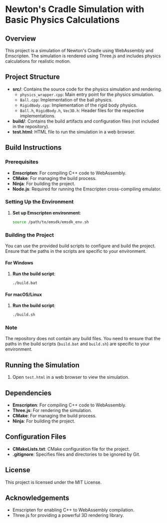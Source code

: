 # Newton's Cradle Simulation with Basic Physics Calculations

## Overview

This project is a simulation of Newton's Cradle using WebAssembly and Emscripten. The simulation is rendered using Three.js and includes physics calculations for realistic motion.

## Project Structure

- **src/**: Contains the source code for the physics simulation and rendering.
  - `physics_wrapper.cpp`: Main entry point for the physics simulation.
  - `Ball.cpp`: Implementation of the ball physics.
  - `RigidBody.cpp`: Implementation of the rigid body physics.
  - `Ball.h`, `RigidBody.h`, `Vec3D.h`: Header files for the respective implementations.
- **build/**: Contains the build artifacts and configuration files (not included in the repository).
- **test.html**: HTML file to run the simulation in a web browser.

## Build Instructions

### Prerequisites

- **Emscripten**: For compiling C++ code to WebAssembly.
- **CMake**: For managing the build process.
- **Ninja**: For building the project.
- **Node.js**: Required for running the Emscripten cross-compiling emulator.

### Setting Up the Environment

1. **Set up Emscripten environment**:
   ```sh
   source /path/to/emsdk/emsdk_env.sh
   ```

### Building the Project

You can use the provided build scripts to configure and build the project. Ensure that the paths in the scripts are specific to your environment.

#### For Windows

1. **Run the build script**:
   ```sh
   ./build.bat
   ```

#### For macOS/Linux

1. **Run the build script**:
   ```sh
   ./build.sh
   ```

### Note

The repository does not contain any build files. You need to ensure that the paths in the build scripts (`build.bat` and `build.sh`) are specific to your environment.

## Running the Simulation

1. Open `test.html` in a web browser to view the simulation.

## Dependencies

- **Emscripten**: For compiling C++ code to WebAssembly.
- **Three.js**: For rendering the simulation.
- **CMake**: For managing the build process.
- **Ninja**: For building the project.

## Configuration Files

- **CMakeLists.txt**: CMake configuration file for the project.
- **.gitignore**: Specifies files and directories to be ignored by Git.

## License

This project is licensed under the MIT License.

## Acknowledgements

- Emscripten for enabling C++ to WebAssembly compilation.
- Three.js for providing a powerful 3D rendering library.
